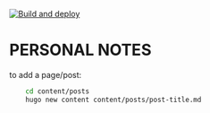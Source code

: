[![Build and deploy](https://github.com/kenny914/blog/actions/workflows/hugo.yaml/badge.svg?branch=master)](https://github.com/kenny914/blog/actions/workflows/hugo.yaml)

# PERSONAL NOTES

to add a page/post:

```bash
    cd content/posts
    hugo new content content/posts/post-title.md
```